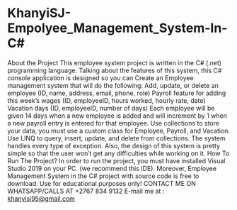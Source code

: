 # KhanyiSJ-Empolyee_Management_System-In-C#
About the Project
This employee system project is written in the C# (.net) programming language. Talking about the features of this system, this C# console application is designed so you can Create an Employee management system that will do the following:
Add, update, or delete an employee (ID, name, address, email, phone, role)
Payroll feature for adding this week’s wages (ID, employeeID, hours worked,
hourly rate, date)
Vacation days (ID, employeeID, number of days)
Each employee will be given 14 days when a new employee is added and will increment by 1
when a new payroll entry is entered for that employee.
Use collections to store your data, you must use a custom class for
Employee, Payroll, and Vacation.
Use LINQ to query, insert, update, and delete from collections.
The system handles every type of exception. Also, the design of this system is pretty simple so that the user won’t get any difficulties while working on it.
How To Run The Project?
In order to run the project, you must have installed Visual Studio 2019 on your PC. (we recommend this IDE). Moreover, Employee Management System in the C# project with source code is free to download. Use for educational purposes only!
CONTACT ME ON WHATSAPP/CALLS AT +2767 834 9132
E-mail me at : khanyisj95@gmail.com
